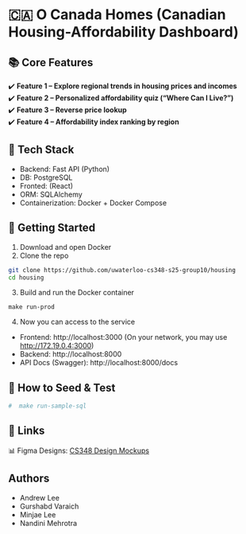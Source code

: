 # 🇨🇦 O Canada Homes (Canadian Housing-Affordability Dashboard)

## 📚 Core Features
✔️ **Feature 1 – Explore regional trends in housing prices and incomes**  
✔️ **Feature 2 – Personalized affordability quiz (“Where Can I Live?”)**  
✔️ **Feature 3 – Reverse price lookup**  
✔️ **Feature 4 – Affordability index ranking by region**  

## 🔧 Tech Stack
* Backend: Fast API (Python)
* DB: PostgreSQL
* Fronted: (React)
* ORM: SQLAlchemy
* Containerization: Docker + Docker Compose

## 🚀 Getting Started
1. Download and open Docker
2. Clone the repo
```bash
git clone https://github.com/uwaterloo-cs348-s25-group10/housing
cd housing
```
3. Build and run the Docker container
```
make run-prod
```
4. Now you can access to the service
* Frontend: http://localhost:3000 (On your network, you may use http://172.19.0.4:3000)
* Backend: http://localhost:8000
* API Docs (Swagger): http://localhost:8000/docs


## 🚀 How to Seed & Test
   ```bash
   #  make run-sample-sql
```

## 🔗 Links
📊 Figma Designs: [CS348 Design Mockups](https://www.figma.com/design/l8FtoQQr5ftWvWdWMy8Mnt/CS-348-Designs?node-id=0-1&t=2HrGr2P0jI5X6Qz5-1)

## Authors
* Andrew Lee
* Gurshabd Varaich
* Minjae Lee
* Nandini Mehrotra
